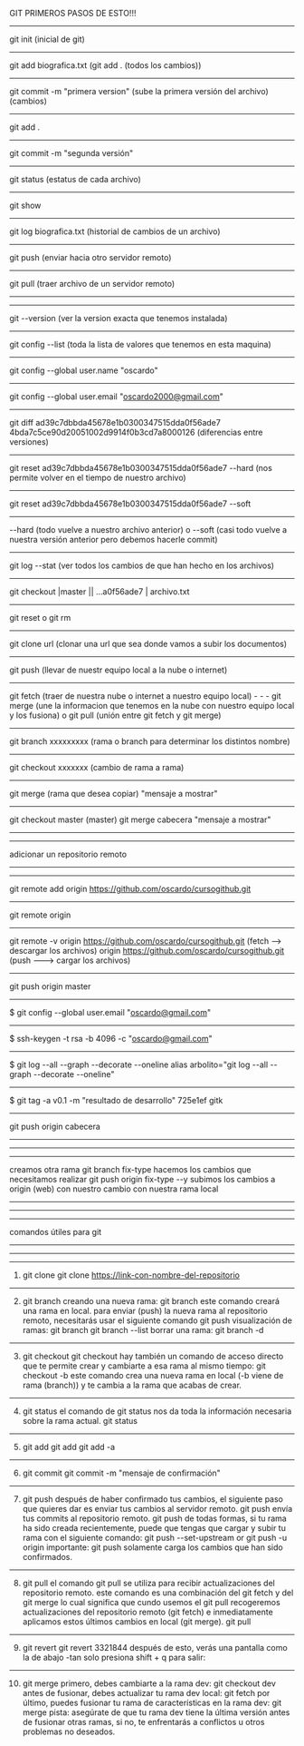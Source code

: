 GIT PRIMEROS PASOS DE ESTO!!!
- - -
git init (inicial de git)
- - -
git add biografica.txt (git add . (todos los cambios))
- - -
git commit -m "primera version" (sube la primera versión del archivo)
(cambios)
- - -
git add .
- - -
git commit -m "segunda versión"
- - -
git status (estatus de cada archivo)
- - -
git show
* * *
git log biografica.txt (historial de cambios de un archivo)
- - -
git push (enviar hacia otro servidor remoto)
- - -
git pull (traer archivo de un servidor remoto)
- - -
* * *
git --version  (ver la version exacta que tenemos instalada)
- - -
git config --list (toda la lista de valores que tenemos en esta maquina)
- - -
git config --global user.name "oscardo"
- - -
git config --global user.email "oscardo2000@gmail.com"
- - -
git diff ad39c7dbbda45678e1b0300347515dda0f56ade7 4bda7c5ce90d20051002d9914f0b3cd7a8000126 (diferencias entre versiones)
- - -
git reset ad39c7dbbda45678e1b0300347515dda0f56ade7 --hard (nos permite volver en el tiempo de nuestro archivo)  
- - -
git reset ad39c7dbbda45678e1b0300347515dda0f56ade7 --soft 
- - -
--hard (todo vuelve a nuestro archivo anterior) o --soft (casi todo vuelve a nuestra versión anterior pero debemos hacerle commit)
- - -
git log --stat (ver todos los cambios de que han hecho en los archivos)
- - -
git checkout |master || ...a0f56ade7 | archivo.txt 
- - -
git reset o git rm
- - -
git clone url (clonar una url que sea donde vamos a subir los documentos)
- - -
git push (llevar de nuestr equipo local a la nube o internet)
- - -
git fetch (traer de nuestra nube o internet a nuestro equipo local)
	- - -
	git merge (une la informacion que tenemos en la nube con nuestro equipo local y los fusiona)
	o
	git pull (unión entre git fetch y git merge)
- - -
git branch xxxxxxxxx (rama o branch para determinar los distintos nombre)
- - -
git checkout xxxxxxx (cambio de rama a rama)
- - -
git merge (rama que desea copiar) "mensaje a mostrar"
- - -
git checkout master
(master) git merge cabecera "mensaje a mostrar"
- - -
* * *
adicionar un repositorio remoto 
- - -
* * *
git remote add origin https://github.com/oscardo/cursogithub.git
- - -
git remote 
	origin
- - -
git remote -v
origin  https://github.com/oscardo/cursogithub.git (fetch --> descargar los archivos)
origin  https://github.com/oscardo/cursogithub.git (push ---> cargar los archivos)
- - -
git push origin master
- - -
$ git config --global user.email "oscardo@gmail.com"
- - -
$ ssh-keygen -t rsa -b 4096 -c "oscardo@gmail.com"
- - -
$ git log --all --graph --decorate --oneline
alias arbolito="git log --all --graph --decorate --oneline"
- - -
$ git tag -a v0.1 -m "resultado de desarrollo" 725e1ef
gitk
- - -
git push origin cabecera
- - -
- - -
- - -
 creamos otra rama 
 git branch fix-type
 hacemos los cambios que necesitamos realizar
 git push origin fix-type --y subimos los cambios a origin (web) con nuestro cambio con nuestra rama local
 - - -
 - - -
 - - -
comandos útiles para git
- - -
- - -
- - -
1. git clone
 git clone <https://link-con-nombre-del-repositorio>
- - -
2. git branch
 creando una nueva rama:
  git branch <nombre-de-la-rama>
 este comando creará una rama en local. para enviar (push) la nueva rama al repositorio remoto, necesitarás usar el siguiente comando
  git push <nombre-remoto> <nombre-rama>
 visualización de ramas:
  git branch
  git branch --list
 borrar una rama:
  git branch -d <nombre-de-la-rama>
- - -
3. git checkout
 git checkout <nombre-de-la-rama>
hay también un comando de acceso directo que te permite crear y cambiarte a esa rama al mismo tiempo:
 git checkout -b <nombre-de-tu-rama> 
este comando crea una nueva rama en local (-b viene de rama (branch)) y te cambia a la rama que acabas de crear.
- - -
4. git status
el comando de git status nos da toda la información necesaria sobre la rama actual.
 git status	
- - -
5. git add
 git add <archivo>
 git add -a
- - -
6. git commit
 git commit -m "mensaje de confirmación"
- - -
7. git push
después de haber confirmado tus cambios, el siguiente paso que quieres dar es enviar tus cambios al servidor remoto. git push envía tus commits al repositorio remoto.
 git push <nombre-remoto> <nombre-de-tu-rama>
de todas formas, si tu rama ha sido creada recientemente, puede que tengas que cargar y subir tu rama con el siguiente comando:
 git push --set-upstream <nombre-remoto> <nombre-de-tu-rama>
or 
 git push -u origin <nombre-de-tu-rama>
importante: git push solamente carga los cambios que han sido confirmados.
- - -
8. git pull
el comando git pull se utiliza para recibir actualizaciones del repositorio remoto. este comando es una combinación del git fetch y del git merge lo cual significa que cundo usemos el git pull recogeremos actualizaciones del repositorio remoto (git fetch) e inmediatamente aplicamos estos últimos cambios en local (git merge).
 git pull <nombre-remoto>
- - -
9. git revert
 git revert 3321844
después de esto, verás una pantalla como la de abajo -tan solo presiona shift + q para salir:
- - -
10. git merge
 primero, debes cambiarte a la rama dev:
	git checkout dev
antes de fusionar, debes actualizar tu rama dev local:
    git fetch
por último, puedes fusionar tu rama de características en la rama dev:
	git merge <nombre-de-la-rama>
pista: asegúrate de que tu rama dev tiene la última versión antes de fusionar otras ramas, si no, te enfrentarás a conflictos u otros problemas no deseados.
